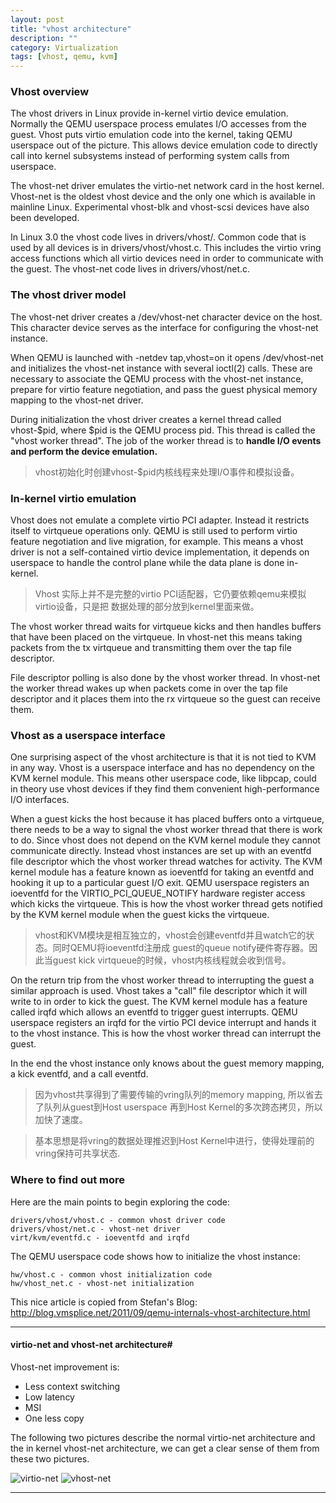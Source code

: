```yaml
---
layout: post
title: "vhost architecture"
description: ""
category: Virtualization
tags: [vhost, qemu, kvm]
---
```



### Vhost overview

The vhost drivers in Linux provide in-kernel virtio device emulation.
Normally the QEMU userspace process emulates I/O accesses from the guest.
Vhost puts virtio emulation code into the kernel, taking QEMU userspace out
of the picture. This allows device emulation code to directly call into kernel
subsystems instead of performing system calls from userspace.

The vhost-net driver emulates the virtio-net network card in the host kernel.
Vhost-net is the oldest vhost device and the only one which is available in
mainline Linux. Experimental vhost-blk and vhost-scsi devices have also been developed.

In Linux 3.0 the vhost code lives in drivers/vhost/. Common code that is used by all
devices is in drivers/vhost/vhost.c. This includes the virtio vring access functions
which all virtio devices need in order to communicate with the guest. The vhost-net
code lives in drivers/vhost/net.c.

### The vhost driver model

The vhost-net driver creates a /dev/vhost-net character device on the host.
This character device serves as the interface for configuring the vhost-net instance.

When QEMU is launched with -netdev tap,vhost=on it opens /dev/vhost-net and initializes
the vhost-net instance with several ioctl(2) calls. These are necessary to associate the
QEMU process with the vhost-net instance, prepare for virtio feature negotiation, and pass
the guest physical memory mapping to the vhost-net driver.

During initialization the vhost driver creates a kernel thread called vhost-$pid,
where $pid is the QEMU process pid. This thread is called the "vhost worker thread".
The job of the worker thread is to **handle I/O events and perform the device emulation.**

>vhost初始化时创建vhost-$pid内核线程来处理I/O事件和模拟设备。

### In-kernel virtio emulation

Vhost does not emulate a complete virtio PCI adapter. Instead it restricts itself to
virtqueue operations only. QEMU is still used to perform virtio feature negotiation
and live migration, for example. This means a vhost driver is not a self-contained virtio
device implementation, it depends on userspace to handle the control plane while the data
plane is done in-kernel.

> Vhost 实际上并不是完整的virtio PCI适配器，它仍要依赖qemu来模拟virtio设备，只是把
> 数据处理的部分放到kernel里面来做。

The vhost worker thread waits for virtqueue kicks and then handles buffers that have been
placed on the virtqueue. In vhost-net this means taking packets from the tx virtqueue and
transmitting them over the tap file descriptor.

File descriptor polling is also done by the vhost worker thread. In vhost-net the worker
thread wakes up when packets come in over the tap file descriptor and it places them into
the rx virtqueue so the guest can receive them.

### Vhost as a userspace interface

One surprising aspect of the vhost architecture is that it is not tied to KVM in any way.
Vhost is a userspace interface and has no dependency on the KVM kernel module. This means
other userspace code, like libpcap, could in theory use vhost devices if they find them
convenient high-performance I/O interfaces.

When a guest kicks the host because it has placed buffers onto a virtqueue, there needs to
be a way to signal the vhost worker thread that there is work to do. Since vhost does not
depend on the KVM kernel module they cannot communicate directly. Instead vhost instances
are set up with an eventfd file descriptor which the vhost worker thread watches for activity.
The KVM kernel module has a feature known as ioeventfd for taking an eventfd and hooking it up
to a particular guest I/O exit. QEMU userspace registers an ioeventfd for the
VIRTIO_PCI_QUEUE_NOTIFY hardware register access which kicks the virtqueue. This is how the
vhost worker thread gets notified by the KVM kernel module when the guest kicks the virtqueue.

> vhost和KVM模块是相互独立的，vhost会创建eventfd并且watch它的状态。同时QEMU将ioeventfd注册成
> guest的queue notify硬件寄存器。因此当guest kick virtqueue的时候，vhost内核线程就会收到信号。

On the return trip from the vhost worker thread to interrupting the guest a similar approach
is used. Vhost takes a "call" file descriptor which it will write to in order to kick the guest.
The KVM kernel module has a feature called irqfd which allows an eventfd to trigger guest interrupts.
QEMU userspace registers an irqfd for the virtio PCI device interrupt and hands it to the vhost
instance. This is how the vhost worker thread can interrupt the guest.

In the end the vhost instance only knows about the guest memory mapping, a kick eventfd,
and a call eventfd.

> 因为vhost共享得到了需要传输的vring队列的memory mapping, 所以省去了队列从guest到Host userspace
> 再到Host Kernel的多次跨态拷贝，所以加快了速度。

> 基本思想是将vring的数据处理推迟到Host Kernel中进行，使得处理前的vring保持可共享状态.

### Where to find out more
Here are the main points to begin exploring the code:

```
drivers/vhost/vhost.c - common vhost driver code
drivers/vhost/net.c - vhost-net driver
virt/kvm/eventfd.c - ioeventfd and irqfd
```

The QEMU userspace code shows how to initialize the vhost instance:

```
hw/vhost.c - common vhost initialization code
hw/vhost_net.c - vhost-net initialization
```


This nice article is copied from Stefan's Blog:
<http://blog.vmsplice.net/2011/09/qemu-internals-vhost-architecture.html>

---

#### virtio-net and vhost-net architecture#


Vhost-net improvement is:

- Less context switching
- Low latency
- MSI
- One less copy

The following two pictures describe the normal virtio-net architecture and the
in kernel vhost-net architecture, we can get a clear sense of them from these two
pictures.

![virtio-net](http://7xky0k.com1.z0.glb.clouddn.com/virtio-net.jpg)
![vhost-net](http://7xky0k.com1.z0.glb.clouddn.com/vhost-net.jpg)


---

